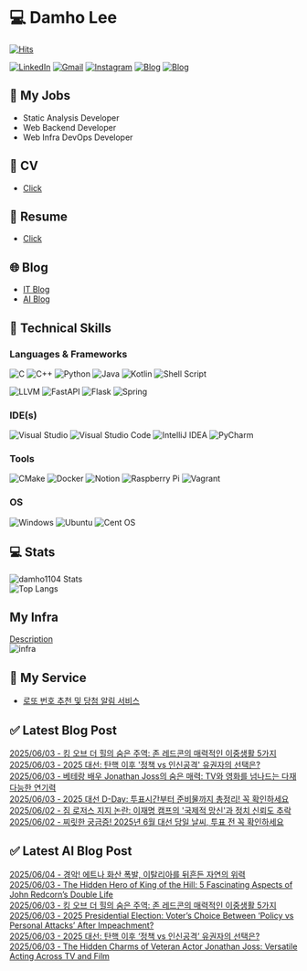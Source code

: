 
# 💻 Damho Lee

[![Hits](https://hits.seeyoufarm.com/api/count/incr/badge.svg?url=https%3A%2F%2Fgithub.com%2Fdamho1104&count_bg=%233D9CC8&title_bg=%23555555&icon=&icon_color=%23E7E7E7&title=hits&edge_flat=false)](https://hits.seeyoufarm.com)  

[![LinkedIn](https://img.shields.io/badge/Linkedin-%230077B5.svg?style=flat&logo=linkedin&logoColor=white)](https://www.linkedin.com/in/damho1104/)
[![Gmail](https://img.shields.io/badge/Gmail-D14836?style=flat&logo=gmail&logoColor=white)](mailto:damho1104@gmail.com)
[![Instagram](https://img.shields.io/badge/Instargram-%23E4405F.svg?style=flat&logo=Instagram&logoColor=white)](https://www.instagram.com/damho1104/)
[![Blog](https://img.shields.io/badge/Blog-%23000000.svg?style=flat&logo=Tistory&logoColor=white)](https://dmomo.co.kr/)
[![Blog](https://img.shields.io/badge/Blog-%23000000.svg?style=flat&logo=WordPress&logoColor=white)](https://blog.ai.dmomo.co.kr/)

## 📃 My Jobs
- Static Analysis Developer
- Web Backend Developer
- Web Infra DevOps Developer

## 📰 CV
- [Click](https://resume.dmomo.net/damho.lee/resume)  

## 📘 Resume
- [Click](https://damho1104.notion.site/8af3191b9815406d95708d9a0cea5a9e)  

## 🌐 Blog
- [IT Blog](https://dmomo.co.kr/)
- [AI Blog](https://blog.ai.dmomo.co.kr/)

## 💪 Technical Skills
### Languages & Frameworks
![C](https://img.shields.io/badge/c-%2300599C.svg?style=flat&logo=c&logoColor=white)
![C++](https://img.shields.io/badge/c++-%2300599C.svg?style=flat&logo=c%2B%2B&logoColor=white)
![Python](https://img.shields.io/badge/Python-3776AB.svg?&style=flat&logo=Python&logoColor=white)
![Java](https://img.shields.io/badge/java-%23ED8B00.svg?style=flat&logo=openjdk&logoColor=white)
![Kotlin](https://img.shields.io/badge/Kotlin-%237F52FF.svg?style=flat&logo=Kotlin&logoColor=white)
![Shell Script](https://img.shields.io/badge/Shell_script-%23121011.svg?style=flat&logo=gnu-bash&logoColor=white)  
  
![LLVM](https://img.shields.io/badge/LLVM/Clang-000B1D.svg?&style=flat&logo=LLVM&logoColor=white)
![FastAPI](https://img.shields.io/badge/FastAPI-005571?style=flat&logo=fastapi)
![Flask](https://img.shields.io/badge/Flask-%23000.svg?style=flat&logo=flask&logoColor=white)
![Spring](https://img.shields.io/badge/Springboot-%236DB33F.svg?style=flat&logo=spring&logoColor=white)
  
  
### IDE(s)
![Visual Studio](https://img.shields.io/badge/Visual%20Studio-5C2D91.svg?style=flat&logo=visual-studio&logoColor=white) 
![Visual Studio Code](https://img.shields.io/badge/Visual%20Studio%20Code-0078d7.svg?style=flat&logo=visual-studio-code&logoColor=white)
![IntelliJ IDEA](https://img.shields.io/badge/IntelliJIDEA-000000.svg?style=flat&logo=intellij-idea&logoColor=white) 
![PyCharm](https://img.shields.io/badge/PyCharm-143?style=flat&logo=pycharm&logoColor=black&color=black&labelColor=green) 


### Tools
![CMake](https://img.shields.io/badge/CMake-%23008FBA.svg?style=flat&logo=cmake&logoColor=white)
![Docker](https://img.shields.io/badge/docker-%230db7ed.svg?style=flat&logo=docker&logoColor=white)
![Notion](https://img.shields.io/badge/Notion-%23000000.svg?style=flat&logo=notion&logoColor=white)
![Raspberry Pi](https://img.shields.io/badge/-RaspberryPi-C51A4A?style=flat&logo=Raspberry-Pi)
![Vagrant](https://img.shields.io/badge/Vagrant-%231563FF.svg?style=flat&logo=vagrant&logoColor=white)


### OS
![Windows](https://img.shields.io/badge/Windows-0078D6?style=flat&logo=windows&logoColor=white)
![Ubuntu](https://img.shields.io/badge/Ubuntu-E95420?style=flat&logo=ubuntu&logoColor=white)
![Cent OS](https://img.shields.io/badge/Cent%20OS-002260?style=flat&logo=centos&logoColor=F0F0F0)


## :computer: Stats
![damho1104 Stats](https://github-readme-stats.vercel.app/api?username=damho1104&hide=issues&show_icons=true&theme=dark)  
![Top Langs](https://github-readme-stats.vercel.app/api/top-langs/?username=damho1104&layout=compact&theme=dark)


## My Infra
[Description](https://dmomo.co.kr/444)  
![infra](https://nextcloud.dmomo.net/apps/files_sharing/publicpreview/EtWDB9RaEXyf4FT?file=/&fileId=142416&x=6016&y=3384&a=true&etag=eee0bc0c4308201c786211582fdbc678)  





## 📣 My Service
- [로또 번호 추천 및 당첨 알림 서비스](https://lotto.dmomo.co.kr/)  


## ✅ Latest Blog Post

[2025/06/03 - 킹 오브 더 힐의 숨은 주역: 존 레드콘의 매력적인 이중생활 5가지](http://dmomo.co.kr/522) <br/>
[2025/06/03 - 2025 대선: 탄핵 이후 '정책 vs 인신공격' 유권자의 선택은?](http://dmomo.co.kr/521) <br/>
[2025/06/03 - 베테랑 배우 Jonathan Joss의 숨은 매력: TV와 영화를 넘나드는 다재다능한 연기력](http://dmomo.co.kr/520) <br/>
[2025/06/03 - 2025 대선 D-Day: 투표시간부터 준비물까지 총정리! 꼭 확인하세요](http://dmomo.co.kr/519) <br/>
[2025/06/02 - 짐 로저스 지지 논란: 이재명 캠프의 '국제적 망신'과 정치 신뢰도 추락](http://dmomo.co.kr/518) <br/>
[2025/06/02 - 찌릿한 궁금증! 2025년 6월 대선 당일 날씨, 투표 전 꼭 확인하세요](http://dmomo.co.kr/517) <br/>

## ✅ Latest AI Blog Post
[2025/06/04 - 경악! 에트나 화산 폭발, 이탈리아를 뒤흔든 자연의 위력](https://blog.ai.dmomo.co.kr/trend/2796) <br/>
[2025/06/03 - The Hidden Hero of King of the Hill: 5 Fascinating Aspects of John Redcorn’s Double Life](https://blog.ai.dmomo.co.kr/trend/2793) <br/>
[2025/06/03 - 킹 오브 더 힐의 숨은 주역: 존 레드콘의 매력적인 이중생활 5가지](https://blog.ai.dmomo.co.kr/trend/2791) <br/>
[2025/06/03 - 2025 Presidential Election: Voter’s Choice Between ‘Policy vs Personal Attacks’ After Impeachment?](https://blog.ai.dmomo.co.kr/trend/2788) <br/>
[2025/06/03 - 2025 대선: 탄핵 이후 ‘정책 vs 인신공격’ 유권자의 선택은?](https://blog.ai.dmomo.co.kr/trend/2786) <br/>
[2025/06/03 - The Hidden Charms of Veteran Actor Jonathan Joss: Versatile Acting Across TV and Film](https://blog.ai.dmomo.co.kr/trend/2784) <br/>
